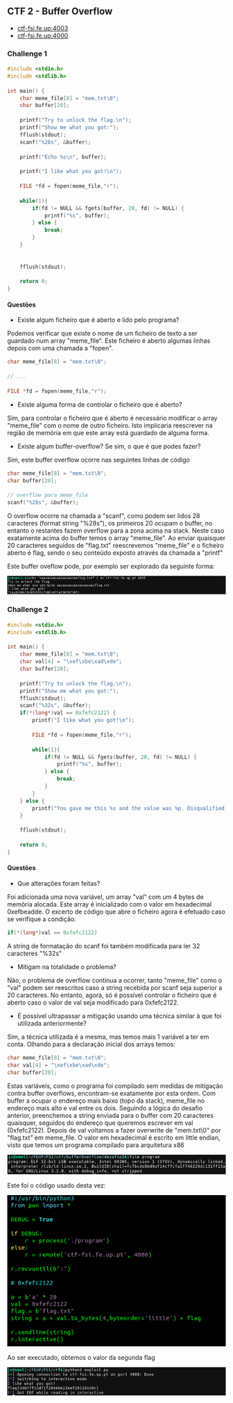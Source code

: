 ## CTF 2 - Buffer Overflow

- [ctf-fsi.fe.up:4003](http://ctf-fsi.fe.up.pt:4003)
- [ctf-fsi.fe.up:4000](http://ctf-fsi.fe.up.pt:4000)

### Challenge 1

```c
#include <stdio.h>
#include <stdlib.h>

int main() {
    char meme_file[8] = "mem.txt\0";
    char buffer[20];

    printf("Try to unlock the flag.\n");
    printf("Show me what you got:");
    fflush(stdout);
    scanf("%28s", &buffer);

    printf("Echo %s\n", buffer);

    printf("I like what you got!\n");
    
    FILE *fd = fopen(meme_file,"r");
    
    while(1){
        if(fd != NULL && fgets(buffer, 20, fd) != NULL) {
            printf("%s", buffer);
        } else {
            break;
        }
    }


    fflush(stdout);
    
    return 0;
}

```

#### Questões

- Existe algum ficheiro que é aberto e lido pelo programa?

Podemos verificar que existe o nome de um ficheiro de texto a ser guardado num
array "meme\_file". Este ficheiro é aberto algumas linhas depois com uma
chamada a "fopen".

```c
char meme_file[8] = "mem.txt\0";

// ...

FILE *fd = fopen(meme_file,"r");
```

- Existe alguma forma de controlar o ficheiro que é aberto?

Sim, para controlar o ficheiro que é aberto é necessário modificar o array
"meme\_file" com o nome de outro ficheiro. Isto implicaria reescrever na região
de memória em que este array está guardado de alguma forma.

- Existe algum buffer-overflow? Se sim, o que é que podes fazer?

Sim, este buffer overflow ocorre nas seguintes linhas de código

```c
char meme_file[8] = "mem.txt\0";
char buffer[20];

// overflow para meme_file
scanf("%28s", &buffer);
```

O overflow ocorre na chamada a "scanf", como podem ser lidos 28 caracteres
(format string "%28s"), os primeiros 20 ocupam o buffer, no entanto o restantes
fazem overflow para a zona acima na stack. Neste caso exatamente acima do
buffer temos o array "meme\_file".  Ao enviar quaisquer 20 caracteres seguidos
de "flag.txt" reescrevemos "meme\_file" e o ficheiro aberto é flag, sendo o seu
conteúdo exposto através da chamada a "printf"

Este buffer oveflow pode, por exemplo ser explorado da seguinte forma:

![Exploit 1 PoC](images/ctf2/5-1flag.png)

### Challenge 2

```c
#include <stdio.h>
#include <stdlib.h>

int main() {
    char meme_file[8] = "mem.txt\0";
    char val[4] = "\xef\xbe\xad\xde";
    char buffer[20];

    printf("Try to unlock the flag.\n");
    printf("Show me what you got:");
    fflush(stdout);
    scanf("%32s", &buffer);
    if(*(long*)val == 0xfefc2122) {
        printf("I like what you got!\n");
        
        FILE *fd = fopen(meme_file,"r");
        
        while(1){
            if(fd != NULL && fgets(buffer, 20, fd) != NULL) {
                printf("%s", buffer);
            } else {
                break;
            }
        }
    } else {
        printf("You gave me this %s and the value was %p. Disqualified!\n", meme_file, *(long*)val);
    }

    fflush(stdout);
    
    return 0;
}

```

#### Questões

- Que alterações foram feitas?

Foi adicionada uma nova variável, um array "val" com um 4 bytes de memória
alocada. Este array é inicializado com o valor em hexadecimal 0xefbeadde. O
excerto de código que abre o ficheiro agora é efetuado caso se verifique a
condição:

```c
if(*(long*)val == 0xfefc2122)
```

A string de formatação do scanf foi também modificada para ler 32 caracteres
"%32s"

- Mitigam na totalidade o problema?

Não, o problema de overflow continua a ocorrer, tanto "meme\_file" como o "val"
podem ser reescritos caso a string recebida por scanf seja superior a 20
caracteres. No entanto, agora, só é possível controlar o ficheiro que é aberto
caso o valor de val seja modificado para 0xfefc2122.

- É possivel ultrapassar a mitigação usando uma técnica similar à que foi
  utilizada anteriormente?

Sim, a técnica utilizada é a mesma, mas temos mais 1 variável a ter em conta.
Olhando para a declaração inicial dos arrays temos:

```c
char meme_file[8] = "mem.txt\0";
char val[4] = "\xef\xbe\xad\xde";
char buffer[20];
```

Estas variáveis, como o programa foi compilado sem medidas de mitigação contra
buffer overflows, encontram-se exatamente por esta ordem. Com buffer a ocupar o
endereço mais baixo (topo da stack), meme\_file no endereço mais alto e val
entre os dois. Seguindo a lógica do desafio anterior, preenchemos a string
enviada para o buffer com 20 caracteres quaisquer, seguidos do endereço que
queremos escrever em val (0xfefc2122). Depois de val voltamos a fazer overwrite
de "mem.txt\0" por "flag.txt" em meme\_file. O valor em hexadecimal é escrito
em little endian, visto que temos um programa compilado para arquitetura x86

![Arquitetura do programa](images/ctf2/architecture-2.png)

Este foi o código usado desta vez:

![Desafio 2 código](images/ctf2/5-2exploit.png)

Ao ser executado, obtemos o valor da segunda flag

![Desafio 2 PoC](images/ctf2/5-2flag.png)
